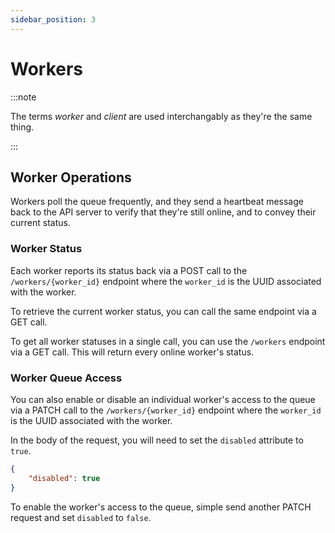 ```yaml
---
sidebar_position: 3
---
```


# Workers

:::note

The terms _worker_ and _client_ are used interchangably as they're the same thing.

:::

## Worker Operations

Workers poll the queue frequently, and they send a heartbeat message back to the API server to verify that they're still online, and to convey their current status.

### Worker Status

Each worker reports its status back via a POST call to the `/workers/{worker_id}` endpoint where the `worker_id` is the UUID associated with the worker.

To retrieve the current worker status, you can call the same endpoint via a GET call.

To get all worker statuses in a single call, you can use the `/workers` endpoint via a GET call.  This will return every online worker's status.

### Worker Queue Access

You can also enable or disable an individual worker's access to the queue via a PATCH call to the `/workers/{worker_id}` endpoint where the `worker_id` is the UUID associated with the worker.

In the body of the request, you will need to set the `disabled` attribute to `true`.

```json title="JSON Body"
{
    "disabled": true
}
```

To enable the worker's access to the queue, simple send another PATCH request and set `disabled` to `false`.